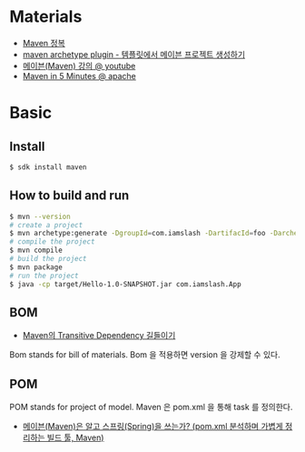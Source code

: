 # Materials

* [Maven 정복](https://wikidocs.net/17298)
* [maven archetype plugin - 템플릿에서 메이븐 프로젝트 생성하기](https://www.lesstif.com/pages/viewpage.action?pageId=21430332)
* [메이븐(Maven) 강의 @ youtube](https://www.youtube.com/watch?v=VAp0n9DmeEA&list=PLq8wAnVUcTFWRRi_JWLArMND_PnZM6Yja)
* [Maven in 5 Minutes @ apache](https://maven.apache.org/guides/getting-started/maven-in-five-minutes.html)

# Basic

## Install

```bash
$ sdk install maven
```

## How to build and run

```bash
$ mvn --version
# create a project
$ mvn archetype:generate -DgroupId=com.iamslash -DartifacId=foo -DarchetypeArtifactId=maven-archetype-quickstart
# compile the project
$ mvn compile
# build the project
$ mvn package
# run the project
$ java -cp target/Hello-1.0-SNAPSHOT.jar com.iamslash.App
```

## BOM 

* [Maven의 Transitive Dependency 길들이기](https://blog.sapzil.org/2018/01/21/taming-maven-transitive-dependencies/)
  
Bom stands for bill of materials. Bom 을 적용하면 version 을 강제할 수 있다.

## POM

POM stands for project of model. Maven 은 pom.xml 을 통해 task 를 정의한다.

* [메이븐(Maven)은 알고 스프링(Spring)을 쓰는가? (pom.xml 분석하며 가볍게 정리하는 빌드 툴, Maven)](https://jeong-pro.tistory.com/168)
